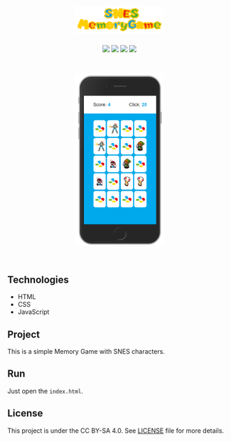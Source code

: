 <h1 align="center">
    <img src="./assets/logo.png" width = "200px"/>
</h1>

<p align="center">
    <img src="https://img.shields.io/github/license/isabellanunes/snes-memory-game?style=flat-square" />
    <img src="https://img.shields.io/github/languages/count/isabellanunes/snes-memory-game?style=flat-square" />
    <img src="https://img.shields.io/github/repo-size/isabellanunes/snes-memory-game?style=flat-square" />
    <img src="https://img.shields.io/github/last-commit/isabellanunes/snes-memory-game?style=flat-square" />
</p>

<br />

<p align="center">
    <img src=".readme/mobile.png" width = "200px" />
</p>

<br />

## Technologies

- HTML
- CSS
- JavaScript

## Project

This is a simple Memory Game with SNES characters.

## Run

Just open the `index.html`.

## License

This project is under the CC BY-SA 4.0. See [LICENSE](/LICENSE.md) file for more details.